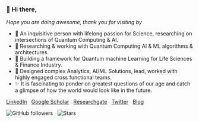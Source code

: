 ### 👋 Hi there,

*Hope you are doing awesome, thank you for visiting by*

- 👀 An inquisitive person with lifelong passion for Science, researching on intersections of Quantum Computing & AI. 
- 📝 Researching & working with Quantum Computing AI & ML algorithms & architectures.
- 🔭 Building a framework for Quantum machine Learning for Life Sciences & Finance Industry.
- 🌱 Designed complex Analytics, AI/ML Solutions, lead, worked with highly engaged cross functional teams.
- ✨ It is fascinating to ponder on greatest questions of our age and catch a glimpse of how the world would look like in the future.

[LinkedIn](https://www.linkedin.com/in/pratjz/) &nbsp; 
[Google Scholar](https://scholar.google.com/citations?user=xP975D0AAAAJ&hl=en) &nbsp; 
[Researchgate](https://www.researchgate.net/profile/Prateek-Jain-49) &nbsp; 
[Twitter](https://twitter.com/pratjz) &nbsp; 
[Blog](https://pratjz.wordpress.com/)

<!--
[![Linkedin Follow](https://img.shields.io/badge/LinkedIn-blue?style=flat&logo=linkedin&labelColor=blue)](https://www.linkedin.com/in/pratjz/)
[![Twitter Follow](https://img.shields.io/badge/Twitter-%231DA1F2.svg?flat&logo=Twitter&logoColor=white)](https://twitter.com/pratjz)
[![WordPress](https://img.shields.io/badge/WordPress-%23117AC9.svg?style=flat&logo=WordPress&logoColor=white)](https://pratjz.wordpress.com/)  
-->

![GitHub followers](https://img.shields.io/github/followers/pratjz?style=social)  &nbsp;
![Stars](https://img.shields.io/github/stars/pratjz?style=social)
